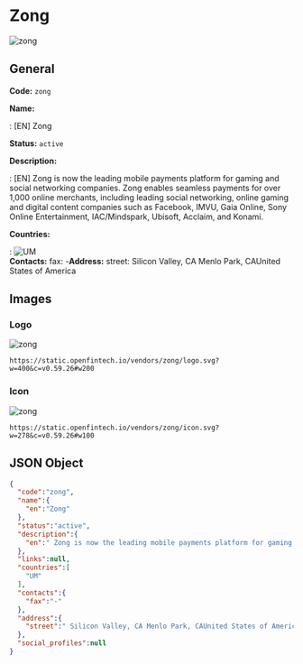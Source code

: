 
# Zong 
![zong](https://static.openfintech.io/vendors/zong/logo.svg?w=400&c=v0.59.26#w200)  

## General 
 
**Code:** `zong` 
 
**Name:** 
 
:	[EN] Zong 
 
**Status:** `active` 
 
**Description:** 
 
: [EN]  Zong is now the leading mobile payments platform for gaming and social networking companies. Zong enables seamless payments for over 1,000 online merchants, including leading social networking, online gaming and digital content companies such as Facebook, IMVU, Gaia Online, Sony Online Entertainment, IAC/Mindspark, Ubisoft, Acclaim, and Konami.  
 
 
**Countries:** 
 
:	![UM](https://cdnjs.cloudflare.com/ajax/libs/flag-icon-css/3.3.0/flags/4x3/um.svg#w24)  
**Contacts:** 
fax: -**Address:** 
street:  Silicon Valley, CA Menlo Park, CAUnited States of America  

## Images 

### Logo 
 
![zong](https://static.openfintech.io/vendors/zong/logo.svg?w=400&c=v0.59.26#w200)  

```
https://static.openfintech.io/vendors/zong/logo.svg?w=400&c=v0.59.26#w200
```  

### Icon 
 
![zong](https://static.openfintech.io/vendors/zong/icon.svg?w=278&c=v0.59.26#w100)  

```
https://static.openfintech.io/vendors/zong/icon.svg?w=278&c=v0.59.26#w100
```  

## JSON Object 

```json
{
  "code":"zong",
  "name":{
    "en":"Zong"
  },
  "status":"active",
  "description":{
    "en":" Zong is now the leading mobile payments platform for gaming and social networking companies. Zong enables seamless payments for over 1,000 online merchants, including leading social networking, online gaming and digital content companies such as Facebook, IMVU, Gaia Online, Sony Online Entertainment, IAC\/Mindspark, Ubisoft, Acclaim, and Konami. "
  },
  "links":null,
  "countries":[
    "UM"
  ],
  "contacts":{
    "fax":"-"
  },
  "address":{
    "street":" Silicon Valley, CA Menlo Park, CAUnited States of America "
  },
  "social_profiles":null
}
```  
